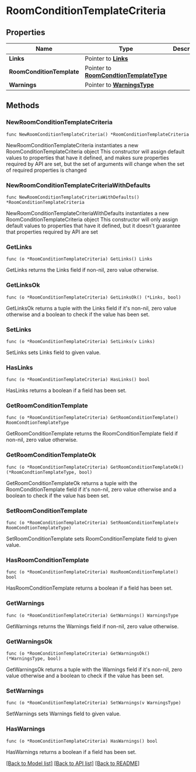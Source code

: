 # RoomConditionTemplateCriteria

## Properties

Name | Type | Description | Notes
------------ | ------------- | ------------- | -------------
**Links** | Pointer to [**Links**](Links.md) |  | [optional] 
**RoomConditionTemplate** | Pointer to [**RoomCondtionTemplateType**](RoomCondtionTemplateType.md) |  | [optional] 
**Warnings** | Pointer to [**WarningsType**](WarningsType.md) |  | [optional] 

## Methods

### NewRoomConditionTemplateCriteria

`func NewRoomConditionTemplateCriteria() *RoomConditionTemplateCriteria`

NewRoomConditionTemplateCriteria instantiates a new RoomConditionTemplateCriteria object
This constructor will assign default values to properties that have it defined,
and makes sure properties required by API are set, but the set of arguments
will change when the set of required properties is changed

### NewRoomConditionTemplateCriteriaWithDefaults

`func NewRoomConditionTemplateCriteriaWithDefaults() *RoomConditionTemplateCriteria`

NewRoomConditionTemplateCriteriaWithDefaults instantiates a new RoomConditionTemplateCriteria object
This constructor will only assign default values to properties that have it defined,
but it doesn't guarantee that properties required by API are set

### GetLinks

`func (o *RoomConditionTemplateCriteria) GetLinks() Links`

GetLinks returns the Links field if non-nil, zero value otherwise.

### GetLinksOk

`func (o *RoomConditionTemplateCriteria) GetLinksOk() (*Links, bool)`

GetLinksOk returns a tuple with the Links field if it's non-nil, zero value otherwise
and a boolean to check if the value has been set.

### SetLinks

`func (o *RoomConditionTemplateCriteria) SetLinks(v Links)`

SetLinks sets Links field to given value.

### HasLinks

`func (o *RoomConditionTemplateCriteria) HasLinks() bool`

HasLinks returns a boolean if a field has been set.

### GetRoomConditionTemplate

`func (o *RoomConditionTemplateCriteria) GetRoomConditionTemplate() RoomCondtionTemplateType`

GetRoomConditionTemplate returns the RoomConditionTemplate field if non-nil, zero value otherwise.

### GetRoomConditionTemplateOk

`func (o *RoomConditionTemplateCriteria) GetRoomConditionTemplateOk() (*RoomCondtionTemplateType, bool)`

GetRoomConditionTemplateOk returns a tuple with the RoomConditionTemplate field if it's non-nil, zero value otherwise
and a boolean to check if the value has been set.

### SetRoomConditionTemplate

`func (o *RoomConditionTemplateCriteria) SetRoomConditionTemplate(v RoomCondtionTemplateType)`

SetRoomConditionTemplate sets RoomConditionTemplate field to given value.

### HasRoomConditionTemplate

`func (o *RoomConditionTemplateCriteria) HasRoomConditionTemplate() bool`

HasRoomConditionTemplate returns a boolean if a field has been set.

### GetWarnings

`func (o *RoomConditionTemplateCriteria) GetWarnings() WarningsType`

GetWarnings returns the Warnings field if non-nil, zero value otherwise.

### GetWarningsOk

`func (o *RoomConditionTemplateCriteria) GetWarningsOk() (*WarningsType, bool)`

GetWarningsOk returns a tuple with the Warnings field if it's non-nil, zero value otherwise
and a boolean to check if the value has been set.

### SetWarnings

`func (o *RoomConditionTemplateCriteria) SetWarnings(v WarningsType)`

SetWarnings sets Warnings field to given value.

### HasWarnings

`func (o *RoomConditionTemplateCriteria) HasWarnings() bool`

HasWarnings returns a boolean if a field has been set.


[[Back to Model list]](../README.md#documentation-for-models) [[Back to API list]](../README.md#documentation-for-api-endpoints) [[Back to README]](../README.md)



